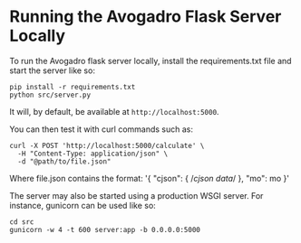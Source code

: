 Running the Avogadro Flask Server Locally
===========================================

To run the Avogadro flask server locally, install the
requirements.txt file and start the server like so:
```
pip install -r requirements.txt
python src/server.py
```

It will, by default, be available at `http://localhost:5000`.

You can then test it with curl commands such as:
```
curl -X POST 'http://localhost:5000/calculate' \
  -H "Content-Type: application/json" \
  -d "@path/to/file.json"
```
Where file.json contains the format:
    '{
        "cjson": {
            /*cjson data*/
        },
        "mo": mo
    }'

The server may also be started using a production WSGI server. For
instance, gunicorn can be used like so:
```
cd src
gunicorn -w 4 -t 600 server:app -b 0.0.0.0:5000
```